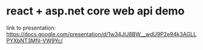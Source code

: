 # react + asp.net core web api demo

link to presentation: https://docs.google.com/presentation/d/1w34JIJ8BW__wdU9P2e94k3AGLLPYXbNT3MfiI-VW9Yc/
